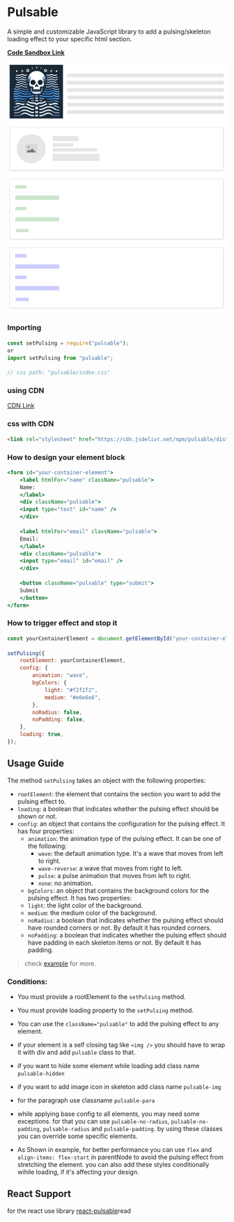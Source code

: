 # Pulsable

A simple and customizable JavaScript library to add a pulsing/skeleton loading effect to your specific html section.

**[Code Sandbox Link](https://codesandbox.io/s/pulsable-kyzztl?file=/src/App.js)**

![Demo Image](./screenshot.png)

### Importing
```js
const setPulsing = require("pulsable");
or
import setPulsing from "pulsable";

// css path: "pulsable/index.css"
```

### using CDN
[CDN Link](https://www.jsdelivr.com/package/npm/pulsable)

### css with CDN
```html
<link rel="stylesheet" href="https://cdn.jsdelivr.net/npm/pulsable/dist/index.css" />
```



### How to design your element block

```jsx
<form id="your-container-element">
    <label htmlFor="name" className="pulsable">
    Name:
    </label>
    <div className="pulsable">
    <input type="text" id="name" />
    </div>

    <label htmlFor="email" className="pulsable">
    Email:
    </label>
    <div className="pulsable">
    <input type="email" id="email" />
    </div>

    <button className="pulsable" type="submit">
    Submit
    </button>
</form>
```

### How to trigger effect and stop it
```js
const yourContainerElement = document.getElementById("your-container-element");

setPulsing({
    rootElement: yourContainerElement,
    config: {
        animation: "wave",
        bgColors: {
            light: "#f2f2f2",
            medium: "#e6e6e6",
        },
        noRadius: false,
        noPadding: false,
    },
    loading: true,
});
```

## Usage Guide

The method `setPulsing` takes an object with the following properties:
- `rootElement`: the element that contains the section you want to add the pulsing effect to.
- `loading`: a boolean that indicates whether the pulsing effect should be shown or not.
- `config`: an object that contains the configuration for the pulsing effect. It has four properties:
    - `animation`: the animation type of the pulsing effect. It can be one of the following:
        - `wave`: the default animation type. It's a wave that moves from left to right.
        - `wave-reverse`: a wave that moves from right to left.
        - `pulse`: a pulse animation that moves from left to right.
        - `none`: no animation.
    - `bgColors`: an object that contains the background colors for the pulsing effect. It has two properties:
    - `light`: the light color of the background.
    - `medium`: the medium color of the background.
    - `noRadius`: a boolean that indicates whether the pulsing effect should have rounded corners or not. By default it has rounded corners.
    - `noPadding`: a boolean that indicates whether the pulsing effect should have padding in each skeleton items or not. By default it has padding.

> check [example](https://codesandbox.io/s/pulsable-kyzztl?file=/src/App.js) for more.

### Conditions:

- You must provide a rootElement to the `setPulsing` method.
- You must provide loading property to the `setPulsing` method.
- You can use the `className="pulsable"` to add the pulsing effect to any element.
- if your element is a self closing tag like `<img />` you should have to wrap it with div and add `pulsable` class to that. 
- if you want to hide some element while loading add class name `pulsable-hidden`
- if you want to add image icon in skeleton add class name `pulsable-img`
- for the paragraph use classname `pulsable-para`
- while applying base config to all elements, you may need some exceptions. for that you can use `pulsable-no-radius`, `pulsable-no-padding`, `pulsable-radius` and `pulsable-padding`. by using these classes you can override some specific elements.


- As Shown in example, for better performance you can use `flex` and  `align-items: flex-start` in parentNode to avoid the pulsing effect from stretching the element. you can also add these styles conditionally wihile loading, if it's affecting your design.


## React Support 

for the react use library [react-pulsable](https://www.npmjs.com/package/react-pulsable)read
